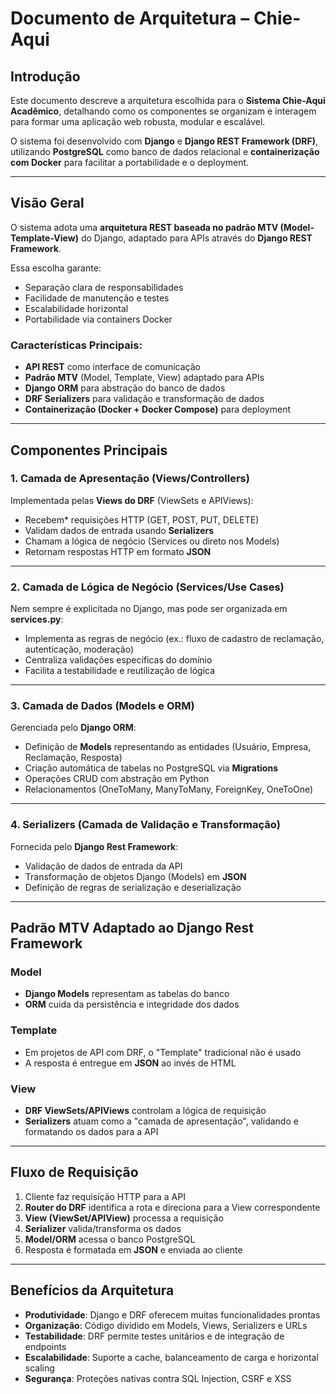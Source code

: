 #  Documento de Arquitetura – Chie-Aqui

## Introdução
Este documento descreve a arquitetura escolhida para o **Sistema Chie-Aqui Acadêmico**, detalhando como os componentes se organizam e interagem para formar uma aplicação web robusta, modular e escalável.  

O sistema foi desenvolvido com **Django** e **Django REST Framework (DRF)**, utilizando **PostgreSQL** como banco de dados relacional e **containerização com Docker** para facilitar a portabilidade e o deployment.  

---

## Visão Geral
O sistema adota uma **arquitetura REST baseada no padrão MTV (Model-Template-View)** do Django, adaptado para APIs através do **Django REST Framework**.  

Essa escolha garante:  
- Separação clara de responsabilidades  
- Facilidade de manutenção e testes  
- Escalabilidade horizontal  
- Portabilidade via containers Docker  

### Características Principais:
- **API REST** como interface de comunicação  
- **Padrão MTV** (Model, Template, View) adaptado para APIs  
- **Django ORM** para abstração do banco de dados  
- **DRF Serializers** para validação e transformação de dados  
- **Containerização (Docker + Docker Compose)** para deployment  

---

## Componentes Principais  

### 1. Camada de Apresentação (Views/Controllers)  
Implementada pelas **Views do DRF** (ViewSets e APIViews):  
- Recebem* requisições HTTP (GET, POST, PUT, DELETE)  
- Validam dados de entrada usando **Serializers**  
- Chamam a lógica de negócio (Services ou direto nos Models)  
- Retornam respostas HTTP em formato **JSON**  

---

### 2. Camada de Lógica de Negócio (Services/Use Cases)  
Nem sempre é explicitada no Django, mas pode ser organizada em **services.py**:  
- Implementa as regras de negócio (ex.: fluxo de cadastro de reclamação, autenticação, moderação)  
- Centraliza validações específicas do domínio  
- Facilita a testabilidade e reutilização de lógica  

---

### 3. Camada de Dados (Models e ORM)  
Gerenciada pelo **Django ORM**:  
- Definição de **Models** representando as entidades (Usuário, Empresa, Reclamação, Resposta)  
- Criação automática de tabelas no PostgreSQL via **Migrations**  
- Operações CRUD com abstração em Python
- Relacionamentos (OneToMany, ManyToMany, ForeignKey, OneToOne)  

---

### 4. Serializers (Camada de Validação e Transformação)  
Fornecida pelo **Django Rest Framework**:  
- Validação de dados de entrada da API  
- Transformação de objetos Django (Models) em **JSON**  
- Definição de regras de serialização e deserialização  
<!-- - Suporte a **nested serializers** para entidades relacionadas   -->

---

## Padrão MTV Adaptado ao Django Rest Framework  

### Model  
- **Django Models** representam as tabelas do banco  
- **ORM** cuida da persistência e integridade dos dados  

### Template  
- Em projetos de API com DRF, o "Template" tradicional não é usado  
- A resposta é entregue em **JSON** ao invés de HTML  

### View  
- **DRF ViewSets/APIViews** controlam a lógica de requisição  
- **Serializers** atuam como a "camada de apresentação", validando e formatando os dados para a API  

---

## Fluxo de Requisição  
1. Cliente faz requisição HTTP para a API  
2. **Router do DRF** identifica a rota e direciona para a View correspondente  
3. **View (ViewSet/APIView)** processa a requisição  
4. **Serializer** valida/transforma os dados  
5. **Model/ORM** acessa o banco PostgreSQL  
6. Resposta é formatada em **JSON** e enviada ao cliente  

---

## Benefícios da Arquitetura  
- **Produtividade**: Django e DRF oferecem muitas funcionalidades prontas  
- **Organização**: Código dividido em Models, Views, Serializers e URLs  
- **Testabilidade**: DRF permite testes unitários e de integração de endpoints  
- **Escalabilidade**: Suporte a cache, balanceamento de carga e horizontal scaling  
- **Segurança**: Proteções nativas contra SQL Injection, CSRF e XSS  
